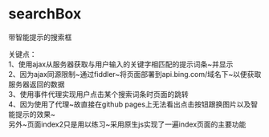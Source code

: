 # searchBox
带智能提示的搜索框

关键点：<br>
1、使用ajax从服务器获取与用户输入的关键字相匹配的提示词条~并显示<br>
2、因为ajax同源限制~通过fiddler~将页面部署到api.bing.com/域名下~以便获取服务器返回的数据<br>
3、使用事件代理实现用户点击某个搜索词条时页面的跳转<br>
4、因为使用了代理~故直接在github pages上无法看出点击按钮跟换图片以及智能提示的效果~
<br>
另外~页面index2只是用以练习~采用原生js实现了一遍index页面的主要功能
